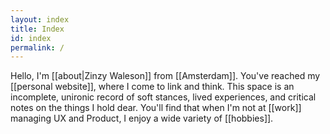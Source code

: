 ```yaml
---
layout: index
title: Index
id: index
permalink: /
---
```

Hello, I'm [[about|Zinzy Waleson]] from [[Amsterdam]]. You've reached my [[personal website]], where I come to link and think. This space is an incomplete, unironic record of soft stances, lived experiences, and critical notes on the things I hold dear. You'll find that when I'm not at [[work]] managing UX and Product, I enjoy a wide variety of [[hobbies]].